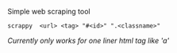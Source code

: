 Simple web scraping tool

```
scrappy  <url> <tag> "#<id>" ".<classname>"
```

<i>Currently only works for one liner html tag like 'a'</i>
